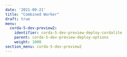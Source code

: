 ```yaml
---
date: '2021-09-21'
title: "Combined Worker"
draft: true
menu:
  corda-5-dev-preview2:
    identifier: corda-5-dev-preview-deploy-cordalite
    parent: corda-5-dev-preview-deploy-options
    weight: 1000
section_menu: corda-5-dev-preview2
---
```


